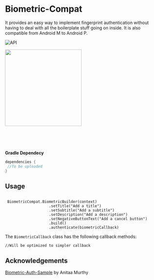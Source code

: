 # Biometric-Compat

It provides an easy way to implement fingerprint authentication without having to deal with all the boilerplate stuff going on inside. It is also compatible from Android M to Android P.

<img src="https://img.shields.io/badge/API-23%2B-blue.svg?style=flat" style="max-width:100%;" alt="API" data-canonical-src="https://img.shields.io/badge/API-23%2B-blue.svg?style=flat" style="max-width:100%;">


<p><a href="https://github.com/nirav-tukadiya/Biometric-Compat/blob/master/media/1.png" target="_blank"><img src="https://github.com/nirav-tukadiya/Biometric-Compat/blob/master/media/1.png" width="250" style="max-width:100%;"></a></p>
</br></br></br>




<b>Gradle Dependecy</b></br>

```gradle
dependencies {
 //To be uploaded
}
```

<h2>Usage</h2>

```

 BiometricCompat.BiometricBuilder(context)
                    .setTitle("Add a title")
                    .setSubtitle("Add a subtitle")
                    .setDescription("Add a description")
                    .setNegativeButtonText("Add a cancel button")
                    .build()
                    .authenticate(biometricCallback)
```

The ```BiometricCallback``` class has the following callback methods:

```
//Will be optimized to simpler callback

```


Acknowledgements
----------------

[Biometric-Auth-Sample](https://github.com/anitaa1990/Biometric-Auth-Sample) by Anitaa Murthy

